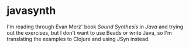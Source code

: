 # javasynth

I'm reading through Evan Merz' book _Sound Synthesis in Java_ and trying out the exercises, but I don't want to use Beads or write Java, so I'm translating the examples to Clojure and using JSyn instead.
